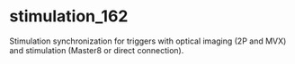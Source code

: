 # stimulation_162
Stimulation synchronization for triggers with optical imaging (2P and MVX) and stimulation (Master8 or direct connection).
